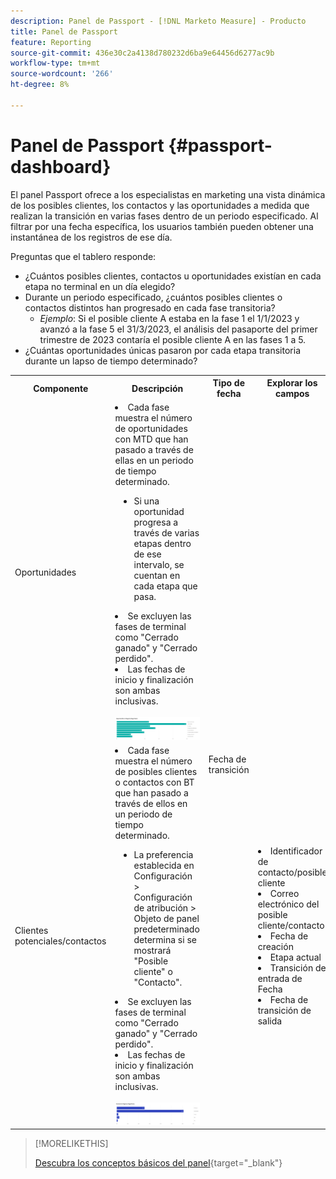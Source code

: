```yaml
---
description: Panel de Passport - [!DNL Marketo Measure] - Producto
title: Panel de Passport
feature: Reporting
source-git-commit: 436e30c2a4138d780232d6ba9e64456d6277ac9b
workflow-type: tm+mt
source-wordcount: '266'
ht-degree: 8%

---
```


# Panel de Passport {#passport-dashboard}

El panel Passport ofrece a los especialistas en marketing una vista dinámica de los posibles clientes, los contactos y las oportunidades a medida que realizan la transición en varias fases dentro de un periodo especificado. Al filtrar por una fecha específica, los usuarios también pueden obtener una instantánea de los registros de ese día.

Preguntas que el tablero responde:

* ¿Cuántos posibles clientes, contactos u oportunidades existían en cada etapa no terminal en un día elegido?
* Durante un periodo especificado, ¿cuántos posibles clientes o contactos distintos han progresado en cada fase transitoria?
   * _Ejemplo_: Si el posible cliente A estaba en la fase 1 el 1/1/2023 y avanzó a la fase 5 el 31/3/2023, el análisis del pasaporte del primer trimestre de 2023 contaría el posible cliente A en las fases 1 a 5.
* ¿Cuántas oportunidades únicas pasaron por cada etapa transitoria durante un lapso de tiempo determinado?

<table style="table-layout:auto"> 
<tbody>
<tr> 
   <th>Componente</th> 
   <th>Descripción</th>
   <th>Tipo de fecha</th>
   <th>Explorar los campos</th>
   <th>Filtros</th>
  </tr>
  <tr>
    <td>Oportunidades</td>
    <td><li>Cada fase muestra el número de oportunidades con MTD que han pasado a través de ellas en un periodo de tiempo determinado.</li>
<ul style="padding-left: 30px;"><li>Si una oportunidad progresa a través de varias etapas dentro de ese intervalo, se cuentan en cada etapa que pasa.</li></ul>
<li>Se excluyen las fases de terminal como "Cerrado ganado" y "Cerrado perdido".</li>
<li>Las fechas de inicio y finalización son ambas inclusivas.</li>
<br/><img src="assets/passport-dashboard-1.png" width="600"></td>
    <td rowspan="2">Fecha de transición</td>
    <td></td>
    <td rowspan="2"><li>Fecha</li>
<li>Canal</li>
<li>Subcanal</li>
<li>Campaña</li>
<li>Segmentos</li></td>
  </tr>
  <tr>
    <td>Clientes potenciales/contactos</td>
    <td><li>Cada fase muestra el número de posibles clientes o contactos con BT que han pasado a través de ellos en un periodo de tiempo determinado.</li>
<ul style="padding-left: 30px;"><li>La preferencia establecida en Configuración &gt; Configuración de atribución &gt; Objeto de panel predeterminado determina si se mostrará "Posible cliente" o "Contacto".</li></ul>
<li>Se excluyen las fases de terminal como "Cerrado ganado" y "Cerrado perdido".</li>
<li>Las fechas de inicio y finalización son ambas inclusivas.</li>
<br/><img src="assets/passport-dashboard-2.png" width="600"></td>
    <td><li>Identificador de contacto/posible cliente</li>
<li>Correo electrónico del posible cliente/contacto</li>
<li>Fecha de creación</li>
<li>Etapa actual</li>
<li>Transición de entrada de Fecha</li>
<li>Fecha de transición de salida</li></td>
  </tr>
</tbody>
</table>

>[!MORELIKETHIS]
>
>[Descubra los conceptos básicos del panel](/help/marketo-measure-discover-ui/dashboards/discover-dashboard-basics.md){target="_blank"}
